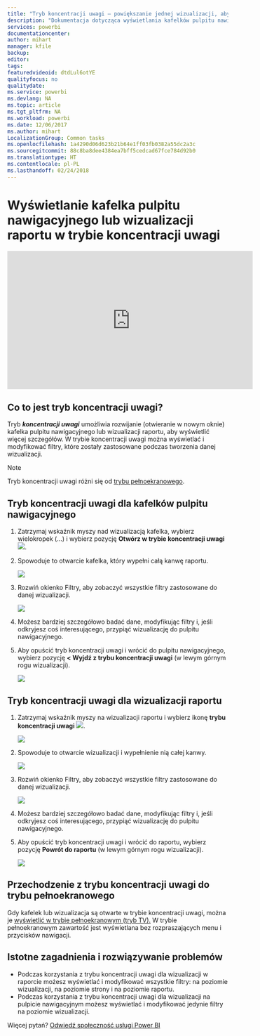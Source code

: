 ```yaml
---
title: "Tryb koncentracji uwagi — powiększanie jednej wizualizacji, aby zobaczyć więcej szczegółów."
description: "Dokumentacja dotycząca wyświetlania kafelków pulpitu nawigacyjnego lub wizualizacji raportów usługi Power BI w trybie koncentracji uwagi, zwanego otwieraniem w nowym oknie."
services: powerbi
documentationcenter: 
author: mihart
manager: kfile
backup: 
editor: 
tags: 
featuredvideoid: dtdLul6otYE
qualityfocus: no
qualitydate: 
ms.service: powerbi
ms.devlang: NA
ms.topic: article
ms.tgt_pltfrm: NA
ms.workload: powerbi
ms.date: 12/06/2017
ms.author: mihart
LocalizationGroup: Common tasks
ms.openlocfilehash: 1a4290d06d623b21b64e1ff03fb0382a55dc2a3c
ms.sourcegitcommit: 88c8ba8dee4384ea7bff5cedcad67fce784d92b0
ms.translationtype: HT
ms.contentlocale: pl-PL
ms.lasthandoff: 02/24/2018
---
```

# <a name="display-a-dashboard-tile-or-report-visual-in-focus-mode"></a>Wyświetlanie kafelka pulpitu nawigacyjnego lub wizualizacji raportu w trybie koncentracji uwagi
<iframe width="560" height="315" src="https://www.youtube.com/embed/dtdLul6otYE" frameborder="0" allowfullscreen></iframe>


## <a name="what-is-focus-mode"></a>Co to jest tryb koncentracji uwagi?
Tryb ***koncentracji uwagi*** umożliwia rozwijanie (otwieranie w nowym oknie) kafelka pulpitu nawigacyjnego lub wizualizacji raportu, aby wyświetlić więcej szczegółów.  W trybie koncentracji uwagi można wyświetlać i modyfikować filtry, które zostały zastosowane podczas tworzenia danej wizualizacji.  

> [!NOTE]
> Tryb koncentracji uwagi różni się od [trybu pełnoekranowego](service-fullscreen-mode.md).
> 
## <a name="focus-mode-for-dashboard-tiles"></a>Tryb koncentracji uwagi dla kafelków pulpitu nawigacyjnego
1. Zatrzymaj wskaźnik myszy nad wizualizacją kafelka, wybierz wielokropek (...) i wybierz pozycję **Otwórz w trybie koncentracji uwagi** ![](media/service-focus-mode/power-bi-dashboard-focus-mode.png).  
   
2. Spowoduje to otwarcie kafelka, który wypełni całą kanwę raportu. 

   ![](media/service-focus-mode/power-bi-tile-focus.png)

3. Rozwiń okienko Filtry, aby zobaczyć wszystkie filtry zastosowane do danej wizualizacji.
   
   ![](media/service-focus-mode/power-bi-focus-filters.png)

4. Możesz bardziej szczegółowo badać dane, modyfikując filtry i, jeśli odkryjesz coś interesującego, przypiąć wizualizację do pulpitu nawigacyjnego.

5. Aby opuścić tryb koncentracji uwagi i wrócić do pulpitu nawigacyjnego, wybierz pozycję **< Wyjdź z trybu koncentracji uwagi** (w lewym górnym rogu wizualizacji).
   
    ![](media/service-focus-mode/power-bi-tile-exit-focus.png)    


## <a name="focus-mode-for-report-visualizations"></a>Tryb koncentracji uwagi dla wizualizacji raportu

1. Zatrzymaj wskaźnik myszy na wizualizacji raportu i wybierz ikonę **trybu koncentracji uwagi** ![](media/service-focus-mode/pbi_popout.jpg).  
   
   ![](media/service-focus-mode/power-bi-hover-focus.png)
2. Spowoduje to otwarcie wizualizacji i wypełnienie nią całej kanwy. 

   
   ![](media/service-focus-mode/power-bi-display-focus-newer2.png)
3. Rozwiń okienko Filtry, aby zobaczyć wszystkie filtry zastosowane do danej wizualizacji.
   
   ![](media/service-focus-mode/power-bi-display-focus-filters.png)
4. Możesz bardziej szczegółowo badać dane, modyfikując filtry i, jeśli odkryjesz coś interesującego, przypiąć wizualizację do pulpitu nawigacyjnego.   
5. Aby opuścić tryb koncentracji uwagi i wrócić do raportu, wybierz pozycję **Powrót do raportu** (w lewym górnym rogu wizualizacji). 
   
    ![](media/service-focus-mode/power-bi-exit-focus-report.png)  

## <a name="go-from-focus-mode-to-full-screen-mode"></a>Przechodzenie z trybu koncentracji uwagi do trybu pełnoekranowego
Gdy kafelek lub wizualizacja są otwarte w trybie koncentracji uwagi, można je [wyświetlić w trybie pełnoekranowym (tryb TV).](service-fullscreen-mode.md) W trybie pełnoekranowym zawartość jest wyświetlana bez rozpraszających menu i przycisków nawigacji.

## <a name="considerations-and-troubleshooting"></a>Istotne zagadnienia i rozwiązywanie problemów
* Podczas korzystania z trybu koncentracji uwagi dla wizualizacji w raporcie możesz wyświetlać i modyfikować wszystkie filtry: na poziomie wizualizacji, na poziomie strony i na poziomie raportu.    
* Podczas korzystania z trybu koncentracji uwagi dla wizualizacji na pulpicie nawigacyjnym możesz wyświetlać i modyfikować jedynie filtry na poziomie wizualizacji.

Więcej pytań? [Odwiedź społeczność usługi Power BI](http://community.powerbi.com/)

